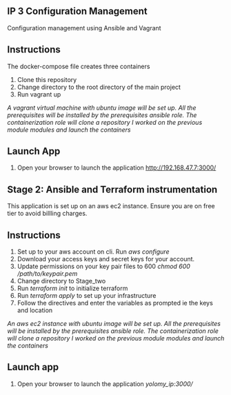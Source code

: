 ## IP 3 Configuration Management 
Configuration management using Ansible and Vagrant

## Instructions
The docker-compose file  creates three containers

1. Clone this repository
1. Change directory to the root directory of the main project
1. Run vagrant up

_A vagrant virtual machine with ubuntu image will be set up. All the prerequisites will be installed by the prerequisites ansible role. The containerization role will clone a repository I worked on the previous module modules and launch the containers_

## Launch App
1. Open your browser to launch the application http://192.168.47.7:3000/


## Stage 2: Ansible and Terraform instrumentation

This application is set up on an aws ec2 instance. Ensure you are on free tier to avoid billling charges.

## Instructions
1. Set up to your aws account on cli. Run *aws configure*
1. Download your access keys and secret keys for your account.
1. Update permissions on your key pair files to 600 *chmod 600 /path/to/keypair.pem*
1. Change directory to Stage_two  
1. Run *terraform init* to initialize terraform
1. Run *terraform apply* to set up your infrastructure
1. Follow the directives and enter the variables as prompted ie the keys and location

_An aws ec2 instance with ubuntu image will be set up. All the prerequisites will be installed by the prerequisites ansible role. The containerization role will clone a repository I worked on the previous module modules and launch the containers_  

## Launch app
1. Open your browser to launch the application *yolomy_ip:3000/* 